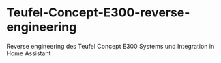 # Teufel-Concept-E300-reverse-engineering
Reverse engineering des Teufel Concept E300 Systems und Integration in Home Assistant
